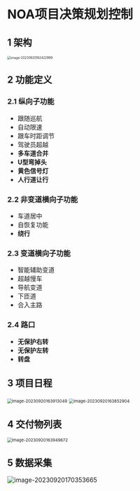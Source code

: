 # NOA项目决策规划控制



## 1 架构

<img src="D:\Work_Station\Documents\note\Genesys\NOA-L2-PNC\images\image-20230920162422999.png" alt="image-20230920162422999" style="zoom:50%;" />

## 2 功能定义

### 2.1 纵向子功能

* 跟随巡航
* 自动限速
* 跟车时距调节
* 驾驶员超越
* **多车道合并**
* **U型弯掉头**
* **黄色信号灯**
* **人行道让行**



### 2.2 非变道横向子功能

* 车道居中
* 自恢复功能
* **绕行**



### 2.3 变道横向子功能

* 智能辅助变道
* 超越慢车
* 导航变道
* 下匝道
* 合入主路



### 2.4 路口

* **无保护右转**
* **无保护左转**
* **转盘**



## 3 项目日程

<img src="D:\Work_Station\Documents\note\Genesys\NOA-L2-PNC\images\image-20230920163913049.png" alt="image-20230920163913049" style="zoom: 67%;" />

<img src="D:\Work_Station\Documents\note\Genesys\NOA-L2-PNC\images\image-20230920163852904.png" alt="image-20230920163852904" style="zoom:67%;" />



## 4 交付物列表

<img src="D:\Work_Station\Documents\note\Genesys\NOA-L2-PNC\images\image-20230920163949672.png" alt="image-20230920163949672" style="zoom:67%;" />



## 5 数据采集

![image-20230920170353665](D:\Work_Station\Documents\note\Genesys\NOA-L2-PNC\images\image-20230920170353665.png)
